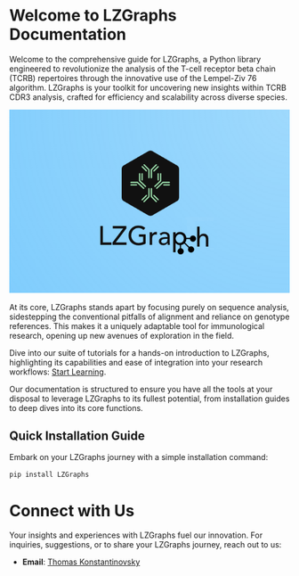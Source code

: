 # Welcome to LZGraphs Documentation

Welcome to the comprehensive guide for LZGraphs, a Python library engineered to revolutionize the analysis of the T-cell receptor beta chain (TCRB) repertoires through the innovative use of the Lempel-Ziv 76 algorithm.
LZGraphs is your toolkit for uncovering new insights within TCRB CDR3 analysis,
crafted for efficiency and scalability across diverse species.

![LZGraphs Logo](images/lzglogo2.png)

At its core, LZGraphs stands apart by focusing purely on sequence analysis, sidestepping the conventional pitfalls of alignment and reliance on genotype references.
This makes it a uniquely adaptable tool for immunological research, opening up new avenues of exploration in the field.

Dive into our suite of tutorials for a hands-on introduction to LZGraphs, highlighting its capabilities and ease of integration into your research workflows: [Start Learning](tutorials.md).

Our documentation is structured to ensure you have all the tools at your disposal to leverage LZGraphs to its fullest potential, from installation guides to deep dives into its core functions.

## Quick Installation Guide

Embark on your LZGraphs journey with a simple installation command:

```bash
pip install LZGraphs
```

# Connect with Us
Your insights and experiences with LZGraphs fuel our innovation. For inquiries, suggestions, or to share your LZGraphs journey, reach out to us:

- **Email**: [Thomas Konstantinovsky](mailto:thomaskon90@gmail.com)

